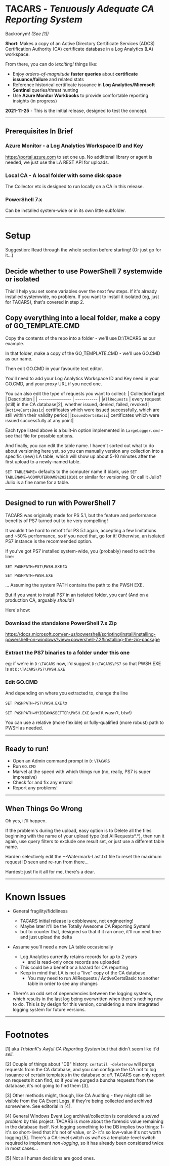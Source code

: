 # TACARS - *Tenuously Adequate CA Reporting System*
Backronym! *(See [1])*

**Short**: Makes a copy of an Active Directory Certificate Services (ADCS) Certification Authority (CA) 
certificate database in a Log Analytics (LA) workspace.

From there, you can do *!exciting!* things like:
- Enjoy *orders-of-magnitude* **faster queries** about **certificate issuance/failure** and related stats
- Reference historical certificate issuance in **Log Analytics/Microsoft Sentinel** queries/threat hunting
- Use **Azure Monitor Workbooks** to provide comfortable reporting insights (in progress)

**2021-11-25** - This is the initial release, designed to test the concept.

----------------------------------------------------------------------------------------------------
## Prerequisites In Brief
### Azure Monitor - a Log Analytics Workspace ID and Key
https://portal.azure.com to set one up.
No additional library or agent is needed, we just use the LA REST API for uploads.

### Local CA - A local folder with some disk space
The Collector etc is designed to run locally on a CA in this release.

### PowerShell 7.x
Can be installed system-wide or in its own little subfolder.

----------------------------------------------------------------------------------------------------
# Setup
Suggestion: Read through the whole section before starting! (Or just go for it...)
## Decide whether to use PowerShell 7 systemwide or isolated
This'll help you set some variables over the next few steps. If it's already installed systemwide, no problem.
If you want to install it isolated (eg, just for TACARS), that's covered in step 2.
## Copy everything into a local folder, make a copy of GO_TEMPLATE.CMD

Copy the contents of the repo into a folder - we'll use D:\TACARS as our example.

In that folder, make a copy of the GO_TEMPLATE.CMD - we'll use GO.CMD as our name.

Then edit GO.CMD in your favourite text editor.

You'll need to add your Log Analytics Workspace ID and Key need in your GO.CMD, and your proxy URL if you need one.

You can also edit the type of requests you want to collect: 
| CollectionTarget | Description |
| ---------------- | ----------- |
|`AllRequests`     | every request (still) in the CA database[2], whether issued, denied, failed, revoked |
|`ActiveCertsBasic`| certificates which were issued successfully, which are still within their validity period|
|`IssuedCertsBasic`| certificates which were issued successfully at any point|

Each type listed above is a built-in option implemented in `LargeLogger.cmd` - see that file for possible options.

And finally, you can edit the table name. I haven't sorted out what to do about versioning here yet, so you
can manually version any collection into a specific (new) LA table, which will show up about 5-10 minutes
after the first upload to a newly-named table.

`SET TABLENAME=` defaults to the computer name if blank, use `SET TABLENAME=%COMPUTERNAME%20210101` or similar for versioning. Or call it Julio? Julio is a fine name for a table.

----------------------------------------------------------------------------------------------------
## Designed to run with PowerShell 7

TACARS was originally made for PS 5.1, but the feature and performance benefits of PS7 turned out to be 
very compelling!

It wouldn't be hard to retrofit for PS 5.1 again, accepting a few limitations and ~50% performance, so if
you need that, go for it! Otherwise, an isolated PS7 instance is the recommended option.

If you've got PS7 installed system-wide, you (probably) need to edit the line:

`SET PWSHPATH=PS7\PWSH.EXE`
to

`SET PWSHPATH=PWSH.EXE`

... Assuming the system PATH contains the path to the PWSH EXE.

But if you want to install PS7 in an isolated folder, you can! (And on a production CA, arguably *should*!) 

Here's how:
### Download the standalone PowerShell 7.x Zip
https://docs.microsoft.com/en-us/powershell/scripting/install/installing-powershell-on-windows?view=powershell-7.2#installing-the-zip-package
### Extract the PS7 binaries to a folder under this one
eg: if we're in `D:\TACARS` now, I'd suggest `D:\TACARS\PS7` so that PWSH.EXE is at `D:\TACARS\PS7\PWSH.EXE`
### Edit GO.CMD 
And depending on where you extracted to, change the line

`SET PWSHPATH=PS7\PWSH.EXE` to 

`SET PWSHPATH=MYIDEAWASBETTER\PWSH.EXE`
(and it wasn't, btw!) 

You can use a relative (more flexible) or fully-qualified (more robust) path to PWSH as needed.

----------------------------------------------------------------------------------------------------
## Ready to run! 

- Open an Admin command prompt in `D:\TACARS`
- Run `GO.CMD`
- Marvel at the speed with which things run (no, really, PS7 is super impressive)
- Check for and fix any errors!
- Report any problems!

----------------------------------------------------------------------------------------------------
## When Things Go Wrong

Oh yes, it'll happen.

If the problem's during the upload, easy option is to Delete all the files beginning with the name 
of your upload type (del AllRequests*.*), then run it again, use query filters to exclude one result 
set, or just use a different table name.

Harder: selectively edit the *-Watermark-Last.txt file to reset the maximum request ID seen 
and re-run from there...

Hardest: just fix it all for me, there's a dear.

----------------------------------------------------------------------------------------------------
# Known Issues

- General fragility/fiddliness 
  - TACARS initial release is cobbleware, not engineering!
  - Maybe later it'll be the Totally Awesome CA Reporting System!
  - but to counter that, designed so that if it ran once, it'll run next time and just upload the delta

- Assume you'll need a new LA table occasionally
  - Log Analytics currently retains records for up to 2 years
    - and is read-only once records are uploaded
  - This could be a benefit or a hazard for CA reporting
  - Keep in mind that LA is not a "live" copy of the CA database
    - You may need to run AllRequests / ActiveCertsBasic to another table in order to see any changes 

- There's an odd set of dependencies between the logging systems, which results in the last log
  being overwritten when there's nothing new to do. This is by design for this version, considering a
  more integrated logging system for future versions.

----------------------------------------------------------------------------------------------------
# Footnotes
[1] aka *TristanK's Awful CA Reporting System* but that didn't seem like it'd *sell*.

[2] Couple of things about "DB" history: `certutil -deleterow` will purge requests from the CA database,
and you can configure the CA not to log issuance of certain templates in the database *at all*. TACARS 
can only report on requests it can find, so if you've purged a buncha requests from the database, it's 
not going to find them [3].

[3] Other methods might, though, like CA Auditing - they might still be visible from the CA Event Logs,
if they're being collected and archived somewhere. See editorial in [4].

[4] General Windows Event Log archival/collection is considered a *solved problem* by this project. 
TACARS is more about the forensic value remaining in the database itself. Not logging something to 
the DB implies two things: 1- it's so short-lived that it's not of value, or 2- it's so low-value it's 
not worth logging [5]. There's a CA-level switch *as well as* a template-level switch required to 
implement *non-logging*, so it has already been considered twice in most cases...

[5] Not all human decisions are good ones.
